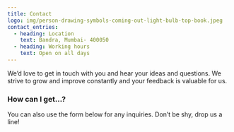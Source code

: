 ```yaml
---
title: Contact
logo: img/person-drawing-symbols-coming-out-light-bulb-top-book.jpeg
contact_entries:
  - heading: Location
    text: Bandra, Mumbai- 400050
  - heading: Working hours
    text: Open on all days
---
```


We’d love to get in touch with you and hear your ideas and
questions. We strive to grow and improve constantly and your feedback
is valuable for us.

<h3 class="f4 b lh-title mb2">How can I get…?</h3>

You can also use the form below for any inquiries. Don’t be shy, drop us a line!
